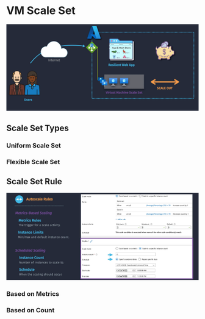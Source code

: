 # VM Scale Set

![alt text](images/vm-scale-set.png)

## Scale Set Types

### Uniform Scale Set

### Flexible Scale Set

## Scale Set Rule

![alt text](images/vm-scale-set-rules.png)

### Based on Metrics

### Based on Count
